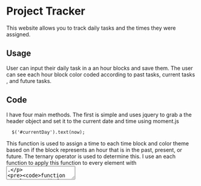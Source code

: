# Project Tracker
This website allows you to track daily tasks and the times they were assigned.

## Usage
User can input their daily task in a an hour blocks and save them. The user can see each hour block color coded according to past tasks, current tasks , and future tasks.

## Code
I have four main methods. The first is simple and uses jquery to grab a the header object and set it to the current date and time using moment.js 
```
  $('#currentDay').text(now);

```

This function is used to assign a time to each time block and color theme based on if the block represents an hour that is in the past, present, or future. 
The ternary operator is used to determine this. I use an each function to apply this function to every element with <textarea>.
```
function populateHours() {
  let timeList = $("textarea"); //timeList is used frequently, its usually whatever respective textArea is called. 
  var hour = moment().format("k");

  //loops through every element that is a textarea and uses a nested ternary operator to assign colors of past present and future
  timeList.each(function (i) {
    let listHour = this.dataset.hour;
    listHour == hour
      ? $(this).addClass("present")
      : listHour > hour
      ? $(this).addClass("future")
      : $(this).addClass("past"); 
  });
  populateTextField(timeList);
}
```
Each textarea has an added data-hour attribute assigned in html class with numbers 08-17 (Using military time to determine hour math, while allowing for non-military time to be displayed to the user. TO do this I us a similar each function to load storage of previously saved elements. I use the .data(hour) as the ID to ensure that each textarea loaded corresponds to the correct time-block.
```
function populateTextField(timeList) {
  timeList.each(function (i) {
    if (JSON.parse(storage.getItem($(this).data("hour"))) !== null) {

      $(this).text(JSON.parse(storage.getItem($(this).data("hour"))));
      console.log(JSON.parse(storage.getItem($(this).data("hour"))));
    }
  });
}
```
 I set an event listener for each button (with class name saveBtm) on screen and when clicked, I target the button's sibling with class name textarea to store to local storage.
```
saveButton.on("click", function () {
  let targetField = $(this).siblings("textarea"); //I grab the textarea attached to whicheve button is clicked and assign that to a variable

  storage.setItem(targetField.data("hour"), JSON.stringify(targetField.val()));
});
```
and lastly an Init() function to call headerTime and populateHours. 
  
## Technology
 * JAVASCRIPT
 * HTML
 * CSS
 * JQUERY
 * BOOTSTRAP

## Author
  [Austin Huffman](https://www.linkedin.com/in/ahuffma2)
